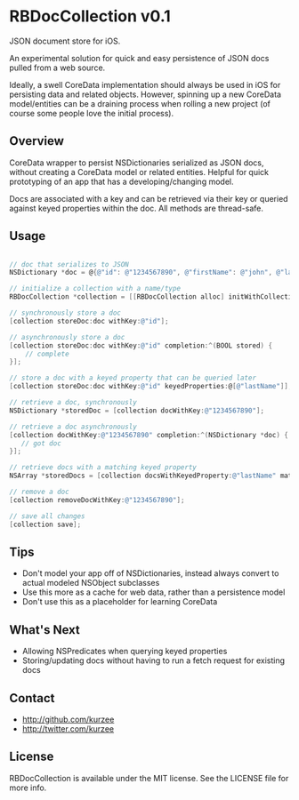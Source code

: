 RBDocCollection v0.1
===============

JSON document store for iOS.

An experimental solution for quick and easy persistence of JSON docs pulled from a web source.

Ideally, a swell CoreData implementation should always be used in iOS for persisting data and related objects. However, spinning up a new CoreData model/entities can be a draining process when rolling a new project (of course some people love the initial process).

## Overview
CoreData wrapper to persist NSDictionaries serialized as JSON docs, without creating a CoreData model or related entities. Helpful for quick prototyping of an app that has a developing/changing model.

Docs are associated with a key and can be retrieved via their key or queried against keyed properties within the doc. All methods are thread-safe.

## Usage
``` objective-c

// doc that serializes to JSON
NSDictionary *doc = @{@"id": @"1234567890", @"firstName": @"john", @"lastName": @"luther"};

// initialize a collection with a name/type
RBDocCollection *collection = [[RBDocCollection alloc] initWithCollectionName:@"persons"];

// synchronously store a doc
[collection storeDoc:doc withKey:@"id"];

// asynchronously store a doc
[collection storeDoc:doc withKey:@"id" completion:^(BOOL stored) {
    // complete
}];

// store a doc with a keyed property that can be queried later
[collection storeDoc:doc withKey:@"id" keyedProperties:@[@"lastName"]];

// retrieve a doc, synchronously
NSDictionary *storedDoc = [collection docWithKey:@"1234567890"];

// retrieve a doc asynchronously
[collection docWithKey:@"1234567890" completion:^(NSDictionary *doc) {
   // got doc
}];

// retrieve docs with a matching keyed property
NSArray *storedDocs = [collection docsWithKeyedProperty:@"lastName" matching:@"luther"];

// remove a doc
[collection removeDocWithKey:@"1234567890"];

// save all changes
[collection save];
```
## Tips
- Don't model your app off of NSDictionaries, instead always convert to actual modeled NSObject subclasses
- Use this more as a cache for web data, rather than a persistence model
- Don't use this as a placeholder for learning CoreData

## What's Next
- Allowing NSPredicates when querying keyed properties
- Storing/updating docs without having to run a fetch request for existing docs

## Contact
- http://github.com/kurzee
- http://twitter.com/kurzee

## License
RBDocCollection is available under the MIT license. See the LICENSE file for more info.
